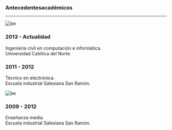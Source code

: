 ### Antecedentesacadémicos

---

![be](https://www.ucn.cl/wp-content/uploads/2018/05/Escudo-UCN-Full-Color.png "profile")

### 2013 - Actualidad

Ingeniería civil en computación e informática.<br/>
Universidad Católica del Norte.


### 2011 - 2012

Técnico en electrónica.<br/>
Escuela industrial Salesiana San Ramón.

![be](https://salesianoslaserena.cl/images/2018/03/01/insignia-la-serena.png "profile")

### 2009 - 2012

Enseñanza media.<br/>
Escuela industrial Salesiana San Ramón.

